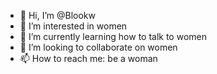 - 👋 Hi, I’m @Blookw
- 👀 I’m interested in women
- 🌱 I’m currently learning how to talk to women
- 💞️ I’m looking to collaborate on women
- 📫 How to reach me: be a woman

<!---
Blookw/Blookw is a ✨ special ✨ repository because its `README.md` (this file) appears on your GitHub profile.
You can click the Preview link to take a look at your changes.
--->
